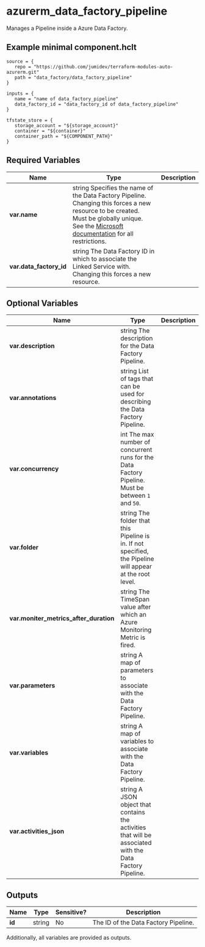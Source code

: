 # azurerm_data_factory_pipeline

Manages a Pipeline inside a Azure Data Factory.

## Example minimal component.hclt

```hcl
source = {
   repo = "https://github.com/jumidev/terraform-modules-auto-azurerm.git" 
   path = "data_factory/data_factory_pipeline" 
}

inputs = {
   name = "name of data_factory_pipeline" 
   data_factory_id = "data_factory_id of data_factory_pipeline" 
}

tfstate_store = {
   storage_account = "${storage_account}" 
   container = "${container}" 
   container_path = "${COMPONENT_PATH}" 
}

```

## Required Variables

| Name | Type |  Description |
| ---- | --------- |  ----------- |
| **var.name** | string  Specifies the name of the Data Factory Pipeline. Changing this forces a new resource to be created. Must be globally unique. See the [Microsoft documentation](https://docs.microsoft.com/azure/data-factory/naming-rules) for all restrictions. | 
| **var.data_factory_id** | string  The Data Factory ID in which to associate the Linked Service with. Changing this forces a new resource. | 

## Optional Variables

| Name | Type |  Description |
| ---- | --------- |  ----------- |
| **var.description** | string  The description for the Data Factory Pipeline. | 
| **var.annotations** | string  List of tags that can be used for describing the Data Factory Pipeline. | 
| **var.concurrency** | int  The max number of concurrent runs for the Data Factory Pipeline. Must be between `1` and `50`. | 
| **var.folder** | string  The folder that this Pipeline is in. If not specified, the Pipeline will appear at the root level. | 
| **var.moniter_metrics_after_duration** | string  The TimeSpan value after which an Azure Monitoring Metric is fired. | 
| **var.parameters** | string  A map of parameters to associate with the Data Factory Pipeline. | 
| **var.variables** | string  A map of variables to associate with the Data Factory Pipeline. | 
| **var.activities_json** | string  A JSON object that contains the activities that will be associated with the Data Factory Pipeline. | 



## Outputs

| Name | Type | Sensitive? | Description |
| ---- | ---- | --------- | --------- |
| **id** | string | No  | The ID of the Data Factory Pipeline. | 

Additionally, all variables are provided as outputs.
